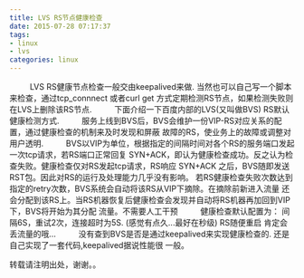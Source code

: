 ```yaml
---
title: LVS RS节点健康检查
date: 2015-07-28 07:17:37
tags:
- linux
- lvs
categories: linux
---
```


&emsp; &emsp; LVS RS健康节点检查一般交由keepalived来做. 当然也可以自己写一个脚本来检查，通过tcp_connnect
或者curl get 方式定期检测RS节点，如果检测失败则在LVS上删除该RS节点.
&emsp; &emsp; 下面介绍一下百度内部的LVS(又叫做BVS) RS默认健康检测方式.
&emsp; &emsp; 服务上线到BVS后，BVS会维护一份VIP-RS对应关系的配置，通过健康检查的机制来及时发现和屏蔽
故障的RS，使业务上的故障或调整对用户透明.
&emsp; &emsp; BVS以VIP为单位，根据指定的间隔时间对各个RS的服务端口发起一次tcp请求，若RS端口正常回复
SYN+ACK，即认为健康检查成功。反之认为检查失败。健康检查仅对RS发起tcp请求，RS响应 SYN+ACK
之后，BVS随即发送RST包。因此对RS的运行及处理能力几乎没有影响。
若RS健康检查失败次数达到指定的retry次数，BVS系统会自动将该RS从VIP下摘除。在摘除前新进入流量
还会分配到该RS上。当RS机器恢复后健康检查会发现并自动将RS机器再加回到VIP下，BVS将开始为其分配
流量。不需要人工干预
&emsp; &emsp; 健康检查默认配置为： 间隔6S，重试2次，连接超时为5S.  (感觉有点久...最好在秒级) RS随便重启
肯定会丢流量的哦...
&emsp; &emsp; 没有查到BVS是否是通过keepalived来实现健康检查的. 还是自己实现了一套代码,keepalived据说性能很
一般。 

转载请注明出处，谢谢。。


